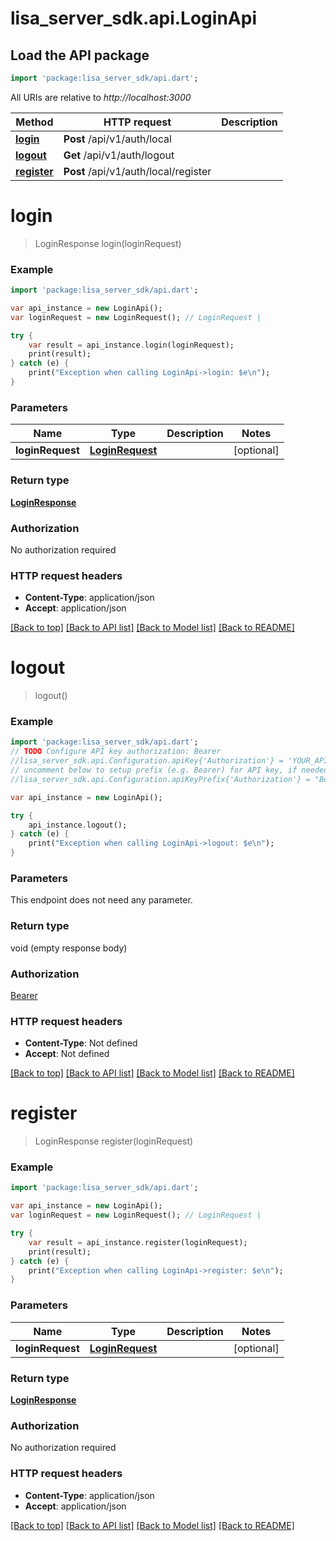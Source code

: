 # lisa_server_sdk.api.LoginApi

## Load the API package
```dart
import 'package:lisa_server_sdk/api.dart';
```

All URIs are relative to *http://localhost:3000*

Method | HTTP request | Description
------------- | ------------- | -------------
[**login**](LoginApi.md#login) | **Post** /api/v1/auth/local | 
[**logout**](LoginApi.md#logout) | **Get** /api/v1/auth/logout | 
[**register**](LoginApi.md#register) | **Post** /api/v1/auth/local/register | 


# **login**
> LoginResponse login(loginRequest)



### Example 
```dart
import 'package:lisa_server_sdk/api.dart';

var api_instance = new LoginApi();
var loginRequest = new LoginRequest(); // LoginRequest | 

try { 
    var result = api_instance.login(loginRequest);
    print(result);
} catch (e) {
    print("Exception when calling LoginApi->login: $e\n");
}
```

### Parameters

Name | Type | Description  | Notes
------------- | ------------- | ------------- | -------------
 **loginRequest** | [**LoginRequest**](LoginRequest.md)|  | [optional] 

### Return type

[**LoginResponse**](LoginResponse.md)

### Authorization

No authorization required

### HTTP request headers

 - **Content-Type**: application/json
 - **Accept**: application/json

[[Back to top]](#) [[Back to API list]](../README.md#documentation-for-api-endpoints) [[Back to Model list]](../README.md#documentation-for-models) [[Back to README]](../README.md)

# **logout**
> logout()



### Example 
```dart
import 'package:lisa_server_sdk/api.dart';
// TODO Configure API key authorization: Bearer
//lisa_server_sdk.api.Configuration.apiKey{'Authorization'} = 'YOUR_API_KEY';
// uncomment below to setup prefix (e.g. Bearer) for API key, if needed
//lisa_server_sdk.api.Configuration.apiKeyPrefix{'Authorization'} = "Bearer";

var api_instance = new LoginApi();

try { 
    api_instance.logout();
} catch (e) {
    print("Exception when calling LoginApi->logout: $e\n");
}
```

### Parameters
This endpoint does not need any parameter.

### Return type

void (empty response body)

### Authorization

[Bearer](../README.md#Bearer)

### HTTP request headers

 - **Content-Type**: Not defined
 - **Accept**: Not defined

[[Back to top]](#) [[Back to API list]](../README.md#documentation-for-api-endpoints) [[Back to Model list]](../README.md#documentation-for-models) [[Back to README]](../README.md)

# **register**
> LoginResponse register(loginRequest)



### Example 
```dart
import 'package:lisa_server_sdk/api.dart';

var api_instance = new LoginApi();
var loginRequest = new LoginRequest(); // LoginRequest | 

try { 
    var result = api_instance.register(loginRequest);
    print(result);
} catch (e) {
    print("Exception when calling LoginApi->register: $e\n");
}
```

### Parameters

Name | Type | Description  | Notes
------------- | ------------- | ------------- | -------------
 **loginRequest** | [**LoginRequest**](LoginRequest.md)|  | [optional] 

### Return type

[**LoginResponse**](LoginResponse.md)

### Authorization

No authorization required

### HTTP request headers

 - **Content-Type**: application/json
 - **Accept**: application/json

[[Back to top]](#) [[Back to API list]](../README.md#documentation-for-api-endpoints) [[Back to Model list]](../README.md#documentation-for-models) [[Back to README]](../README.md)

